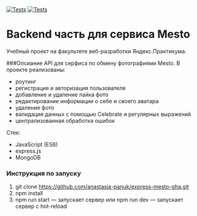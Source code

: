 [![Tests](../../actions/workflows/tests-13-sprint.yml/badge.svg)](../../actions/workflows/tests-13-sprint.yml) [![Tests](../../actions/workflows/tests-14-sprint.yml/badge.svg)](../../actions/workflows/tests-14-sprint.yml)
# Backend часть для сервиса Mesto
Учебный проект на факультете веб-разработки Яндекс.Практикума.

###Опсиание
API для серфиса по обмену фотографиями Mesto.
В проекте реализованы:
- роутинг
- регистрация и авторизация пользователя
- добавление и удаление лайка фото
- редактирование информации о себе и своего аватара
- удаление фото
- валидация данных с помощью Celebrate и регулярных выражений
- централизованная обработка ошибок

Стек:
- JavaScript (ES6)
- express.js
- MongoDB

### Инструкция по запуску 
1. git clone https://github.com/anastasia-panuk/express-mesto-gha.git
4. npm install
5. npm run start — запускает сервер или npm run dev — запускает сервер с hot-reload
